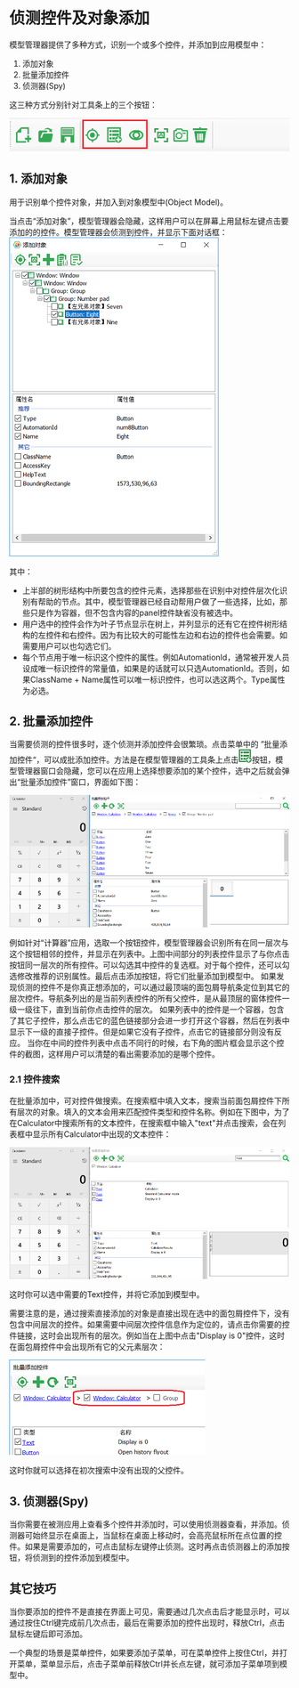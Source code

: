 # 侦测控件及对象添加

模型管理器提供了多种方式，识别一个或多个控件，并添加到应用模型中：

1. 添加对象
2. 批量添加控件
3. 侦测器(Spy)


这三种方式分别针对工具条上的三个按钮：

![](assets/model-toolbar-spy.png)

## 1. 添加对象

用于识别单个控件对象，并加入到对象模型中(Object Model)。

当点击“添加对象”，模型管理器会隐藏，这样用户可以在屏幕上用鼠标左键点击要添加的的控件。模型管理器会侦测到控件，并显示下面对话框：
![](assets/4.1_spy.png)

其中：
* 上半部的树形结构中所要包含的控件元素，选择那些在识别中对控件层次化识别有帮助的节点。其中，模型管理器已经自动帮用户做了一些选择，比如，那些只是作为容器，但不包含内容的panel控件缺省没有被选中。
* 用户选中的控件会作为叶子节点显示在树上，并列显示的还有它在控件树形结构的左控件和右控件。因为有比较大的可能性左边和右边的控件也会需要。如需要用户可以也勾选它们。
* 每个节点用于唯一标识这个控件的属性。例如AutomationId，通常被开发人员设成唯一标识控件的常量值，如果是的话就可以只选AutomationId。否则，如果ClassName + Name属性可以唯一标识控件，也可以选这两个。Type属性为必选。

## 2. 批量添加控件

当需要侦测的控件很多时，逐个侦测并添加控件会很繁琐。点击菜单中的 ”批量添加控件“，可以成批添加控件。方法是在模型管理器的工具条上点击![](assets/04-09-batch-add-button.png)按钮，模型管理器窗口会隐藏，您可以在应用上选择想要添加的某个控件，选中之后就会弹出“批量添加控件”窗口，界面如下图：

![](assets/04-08-batch-add.png)

例如针对“计算器”应用，选取一个按钮控件，模型管理器会识别所有在同一层次与这个按钮相邻的控件，并显示在列表中。上图中间部分的列表控件显示了与你点击按钮同一层次的所有控件。可以勾选其中控件的复选框。对于每个控件，还可以勾选修改推荐的识别属性。最后点击添加按钮，将它们批量添加到模型中。
如果发现侦测的控件不是你真正想添加的，可以通过最顶端的面包屑导航条定位到其它的层次控件。导航条列出的是当前列表控件的所有父控件，是从最顶层的窗体控件一级一级往下，直到当前你点击控件的层次。
如果列表中的控件是一个容器，包含了其它子控件，那么点击它的蓝色链接部分会进一步打开这个容器，然后在列表中显示下一级的直接子控件。但是如果它没有子控件，点击它的链接部分则没有反应。
当你在中间的控件列表中点击不同行的时候，右下角的图片框会显示这个控件的截图，这样用户可以清楚的看出需要添加的是哪个控件。

### 2.1 控件搜索

在批量添加中，可对控件做搜索。在搜索框中填入文本，搜索当前面包屑控件下所有层次的对象。填入的文本会用来匹配控件类型和控件名称。例如在下图中，为了在Calculator中搜索所有的文本控件，在搜索框中输入"text"并点击搜索，会在列表框中显示所有Calculator中出现的文本控件：

![](assets/batch_search.png)

这时你可以选中需要的Text控件，并将它添加到模型中。

需要注意的是，通过搜索直接添加的对象是直接出现在选中的面包屑控件下，没有包含中间层次的控件。如果需要中间层次控件信息作为定位的，请点击你需要的控件链接，这时会出现所有的层次。例如当在上图中点击"Display is 0"控件，这时在面包屑控件中会出现所有它的父元素层次：

![](assets/batch_search_click.png)

这时你就可以选择在初次搜索中没有出现的父控件。


## 3. 侦测器(Spy)

当你需要在被测应用上查看多个控件并添加时，可以使用侦测器查看，并添加。侦测器可始终显示在桌面上，当鼠标在桌面上移动时，会高亮鼠标所在点位置的控件。如果是需要添加的，可点击鼠标左键停止侦测。这时再点击侦测器上的添加按钮，将侦测到的控件添加到模型中。

## 其它技巧

当你要添加的控件不是直接在界面上可见，需要通过几次点击后才能显示时，可以通过按住Ctrl键完成前几次点击，最后在需要添加的控件出现时，释放Ctrl，点击鼠标左键后即可添加。

一个典型的场景是菜单控件，如果要添加子菜单，可在菜单控件上按住Ctrl，并打开菜单，菜单显示后，点击子菜单前释放Ctrl并长点左键，就可添加子菜单项到模型中。


